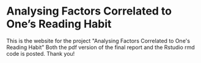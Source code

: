 # Analysing Factors Correlated to One’s Reading Habit
This is the website for the project "Analysing Factors Correlated to One's Reading Habit"
Both the pdf version of the final report and the Rstudio rmd code is posted.
Thank you!

